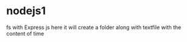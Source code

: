 # nodejs1
fs with Express js
 here it will create a folder along with textfile with the content of time
